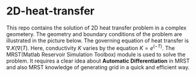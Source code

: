 # 2D-heat-transfer
This repo contains the solution of 2D heat transfer problem in a complex geometery. The geometry and boundary conditions of the problem are illustrated in the picture below. The governing equation of heat transfer is $\nabla.K(\nabla(T)$. Here, conductivity $K$ varies by the equation $K=e^(-T)$. The MRST(Matlab Reservoir Simulation Toolbox) module is used to solve the problem. It requires a clear idea about **Automatic Differentiation** in MRST and also MRST knowledge of generating grid in a quick and efficient way.
